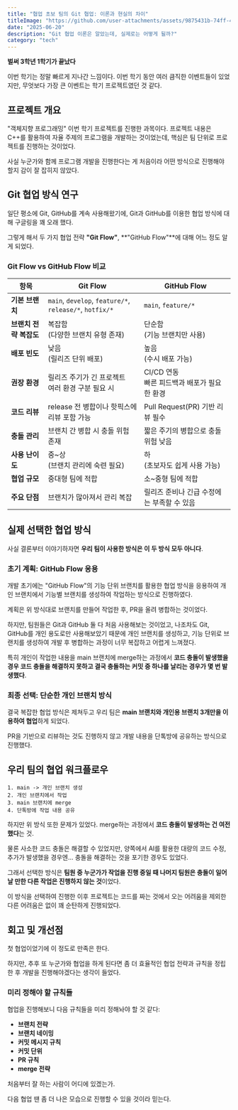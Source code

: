 ```yaml
---
title: "협업 초보 팀의 Git 협업: 이론과 현실의 차이"
titleImage: "https://github.com/user-attachments/assets/9875431b-74ff-49eb-a25f-1ef654b97409"
date: "2025-06-20"
description: "Git 협업 이론은 알았는데, 실제로는 어떻게 될까?"
category: "tech"
---
```


**벌써 3학년 1학기가 끝났다**

이번 학기는 정말 빠르게 지나간 느낌이다. 이번 학기 동안 여러 큼직한 이벤트들이 있었지만, 무엇보다 가장 큰 이벤트는 학기 프로젝트였던 것 같다.

## 프로젝트 개요

"객체지향 프로그래밍" 이번 학기 프로젝트를 진행한 과목이다. 프로젝트 내용은 C++를 활용하여 자율 주제의 프로그램을 개발하는 것이었는데, 핵심은 팀 단위로 프로젝트를 진행하는 것이었다.

사실 누군가와 함께 프로그램 개발을 진행한다는 게 처음이라 어떤 방식으로 진행해야 할지 감이 잘 잡히지 않았다.

## Git 협업 방식 연구

일단 평소에 Git, GitHub를 계속 사용해왔기에, Git과 GitHub를 이용한 협업 방식에 대해 구글링을 꽤 오래 했다.

그렇게 해서 두 가지 협업 전략 **"Git Flow"**, **"GitHub Flow"**에 대해 어느 정도 알게 되었다.

### Git Flow vs GitHub Flow 비교

| 항목                   | Git Flow                                                | GitHub Flow                                     |
| ---------------------- | ------------------------------------------------------- | ----------------------------------------------- |
| **기본 브랜치**        | `main`, `develop`, `feature/*`, `release/*`, `hotfix/*` | `main`, `feature/*`                             |
| **브랜치 전략 복잡도** | 복잡함<br/>(다양한 브랜치 유형 존재)                    | 단순함<br/>(기능 브랜치만 사용)                 |
| **배포 빈도**          | 낮음<br/>(릴리즈 단위 배포)                             | 높음<br/>(수시 배포 가능)                       |
| **권장 환경**          | 릴리즈 주기가 긴 프로젝트<br/>여러 환경 구분 필요 시    | CI/CD 연동<br/>빠른 피드백과 배포가 필요한 환경 |
| **코드 리뷰**          | release 전 병합이나 핫픽스에 리뷰 포함 가능             | Pull Request(PR) 기반 리뷰 필수                 |
| **충돌 관리**          | 브랜치 간 병합 시 충돌 위험 존재                        | 짧은 주기의 병합으로 충돌 위험 낮음             |
| **사용 난이도**        | 중~상<br/>(브랜치 관리에 숙련 필요)                     | 하<br/>(초보자도 쉽게 사용 가능)                |
| **협업 규모**          | 중대형 팀에 적합                                        | 소~중형 팀에 적합                               |
| **주요 단점**          | 브랜치가 많아져서 관리 복잡                             | 릴리즈 준비나 긴급 수정에는 부족할 수 있음      |

## 실제 선택한 협업 방식

사실 결론부터 이야기하자면 **우리 팀이 사용한 방식은 이 두 방식 모두 아니다**.

### 초기 계획: GitHub Flow 응용

개발 초기에는 "GitHub Flow"의 기능 단위 브랜치를 활용한 협업 방식을 응용하여 개인 브랜치에서 기능별 브랜치를 생성하여 작업하는 방식으로 진행하였다.

계획은 위 방식대로 브랜치를 만들어 작업한 후, PR을 올려 병합하는 것이었다.

하지만, 팀원들은 Git과 GitHub 둘 다 처음 사용해보는 것이었고, 나조차도 Git, GitHub를 개인 용도로만 사용해보았기 때문에 개인 브랜치를 생성하고, 기능 단위로 브랜치를 생성하여 개발 후 병합하는 과정이 너무 복잡하고 어렵게 느껴졌다.

특히 개인이 작업한 내용을 main 브랜치에 merge하는 과정에서 **코드 충돌이 발생했을 경우 코드 충돌을 해결하지 못하고 결국 충돌하는 커밋 중 하나를 날리는 경우가 몇 번 발생했다**.

### 최종 선택: 단순한 개인 브랜치 방식

결국 복잡한 협업 방식은 제쳐두고 우리 팀은 **main 브랜치와 개인용 브랜치 3개만을 이용하여 협업**하게 되었다.

PR을 기반으로 리뷰하는 것도 진행하지 않고 개발 내용을 단톡방에 공유하는 방식으로 진행했다.

## 우리 팀의 협업 워크플로우

```
1. main -> 개인 브랜치 생성
2. 개인 브랜치에서 작업
3. main 브랜치에 merge
4. 단톡방에 작업 내용 공유
```

하지만 위 방식 또한 문제가 있었다. merge하는 과정에서 **코드 충돌이 발생하는 건 여전했다**는 것.

물론 사소한 코드 충돌은 해결할 수 있었지만, 양쪽에서 AI를 활용한 대량의 코드 수정, 추가가 발생했을 경우엔... 충돌을 해결하는 것을 포기한 경우도 있었다.

그래서 선택한 방식은 **팀원 중 누군가가 작업을 진행 중일 때 나머지 팀원은 충돌이 일어날 만한 다른 작업은 진행하지 않는 것**이었다.

이 방식을 선택하여 진행한 이후 프로젝트는 코드를 짜는 것에서 오는 어려움을 제외한 다른 어려움은 없이 꽤 순탄하게 진행되었다.

## 회고 및 개선점

첫 협업이었기에 이 정도로 만족은 한다.

하지만, 추후 또 누군가와 협업을 하게 된다면 좀 더 효율적인 협업 전략과 규칙을 정립한 후 개발을 진행해야겠다는 생각이 들었다.

### 미리 정해야 할 규칙들

협업을 진행해보니 다음 규칙들을 미리 정해놔야 할 것 같다:

- **브랜치 전략**
- **브랜치 네이밍**
- **커밋 메시지 규칙**
- **커밋 단위**
- **PR 규칙**
- **merge 전략**

처음부터 잘 하는 사람이 어디에 있겠는가.

다음 협업 땐 좀 더 나은 모습으로 진행할 수 있을 것이라 믿는다.
